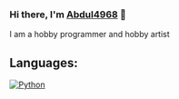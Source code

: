 ### Hi there, I'm [Abdul4968](https://github.com/Abdul4968) 👋

I am a hobby programmer and hobby artist

## Languages:
[![Python][python-badge]][python-link]




<!--
- 🔭 I’m currently working on ...
- 🌱 I’m currently learning ...
- 👯 I’m looking to collaborate on ...
- 🤔 I’m looking for help with ...
- 💬 Ask me about ...
- 📫 How to reach me: ...
- 😄 Pronouns: ...
- ⚡ Fun fact: ...
-->


[python-badge]: https://img.shields.io/badge/-Python-yellow?style=for-the-badge&logo=python
[python-link]: https://www.python.org/
